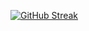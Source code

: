 [![GitHub Streak](https://streak-stats.demolab.com/?user=kashishkebab9)](https://git.io/streak-stats)
